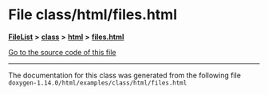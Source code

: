 

# File class/html/files.html



[**FileList**](files.md) **>** [**class**](dir_27a5de23c38941ff965c28676c9bfe34.md) **>** [**html**](dir_da05ef8ed95277cdfed0ef595db30220.md) **>** [**files.html**](class_2html_2files_8html.md)

[Go to the source code of this file](class_2html_2files_8html_source.md)





































































------------------------------
The documentation for this class was generated from the following file `doxygen-1.14.0/html/examples/class/html/files.html`


